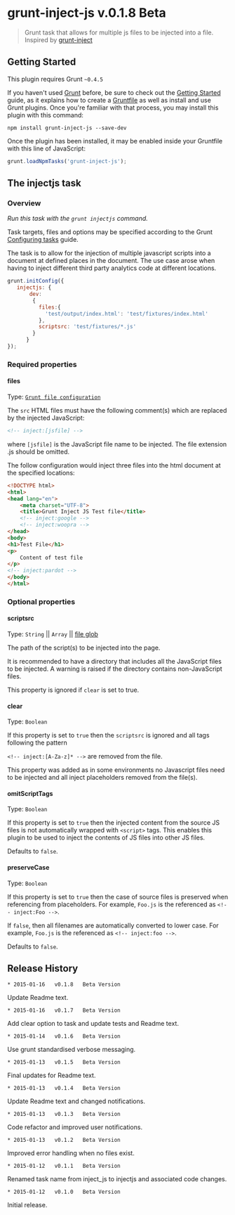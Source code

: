 # grunt-inject-js v.0.1.8 Beta

> Grunt task that allows for multiple js files to be injected into a file. Inspired by [grunt-inject](https://github.com/ChrisWren/grunt-inject)

## Getting Started
This plugin requires Grunt `~0.4.5`

If you haven't used [Grunt](http://gruntjs.com/) before, be sure to check out the [Getting Started](http://gruntjs.com/getting-started) guide, as it explains how to create a [Gruntfile](http://gruntjs.com/sample-gruntfile) as well as install and use Grunt plugins. Once you're familiar with that process, you may install this plugin with this command:

```shell
npm install grunt-inject-js --save-dev
```

Once the plugin has been installed, it may be enabled inside your Gruntfile with this line of JavaScript:

```js
grunt.loadNpmTasks('grunt-inject-js');
```

## The injectjs task

### Overview
_Run this task with the `grunt injectjs` command._

Task targets, files and options may be specified according to the Grunt [Configuring tasks](http://gruntjs.com/configuring-tasks) guide.

The task is to allow for the injection of multiple javascript scripts into a document at defined places in the document. The use case arose when having to inject different third party
analytics code at different locations.


```js
grunt.initConfig({
   injectjs: {
       dev:
        {
          files:{
            'test/output/index.html': 'test/fixtures/index.html'
          },
          scriptsrc: 'test/fixtures/*.js'
        }
      }
});
```

### Required properties

#### files
Type: [`Grunt file configuration`](http://gruntjs.com/configuring-tasks#files)

The `src` HTML files must have the following comment(s) which are replaced by the injected JavaScript:

```html
<!-- inject:[jsfile] -->
```

where ```[jsfile]``` is the JavaScript file name to be injected. The file extension .js should be omitted.

The follow configuration would inject three files into the html document at the specified locations:
```html
<!DOCTYPE html>
<html>
<head lang="en">
    <meta charset="UTF-8">
    <title>Grunt Inject JS Test file</title>
    <!-- inject:google -->
    <!-- inject:woopra -->
</head>
<body>
<h1>Test File</h1>
<p>
    Content of test file
</p>
<!-- inject:pardot -->
</body>
</html>
```

### Optional properties

#### scriptsrc
Type: `String` || `Array` || [file glob](http://gruntjs.com/configuring-tasks#globbing-patterns)

The path of the script(s) to be injected into the page.

It is recommended to have a directory that includes all the JavaScript files to be injected.
A warning is raised if the directory contains non-JavaScript files.

This property is ignored if `clear` is set to true.

#### clear
Type: `Boolean`

If this property is set to `true` then the `scriptsrc` is ignored and all tags following the pattern

`<!-- inject:[A-Za-z]* -->` are removed from the file.

This property was added as in some environments no Javascript files need to be injected and all inject placeholders removed from the file(s).

#### omitScriptTags
Type: `Boolean`

If this property is set to `true` then the injected content from the source JS files is not automatically wrapped with `<script>` tags.
This enables this plugin to be used to inject the contents of JS files into other JS files.

Defaults to `false`.

#### preserveCase
Type: `Boolean`

If this property is set to `true` then the case of source files is preserved when referencing from placeholders. For example, `Foo.js` is the referenced as  `<!-- inject:Foo -->`.

If `false`, then all filenames are automatically converted to lower case. For example, `Foo.js` is the referenced as  `<!-- inject:foo -->`.

Defaults to `false`.

## Release History

    * 2015-01-16   v0.1.8   Beta Version
<p>Update  Readme text.</p>

    * 2015-01-16   v0.1.7   Beta Version
<p>Add clear option to task and update tests and Readme text.</p>

    * 2015-01-14   v0.1.6   Beta Version
<p>Use grunt standardised verbose messaging.</p>

    * 2015-01-13   v0.1.5   Beta Version
<p>Final updates for Readme text.</p>

    * 2015-01-13   v0.1.4   Beta Version
<p>Update Readme text and changed notifications.</p>

    * 2015-01-13   v0.1.3   Beta Version
<p>Code refactor and improved user notifications.</p>

    * 2015-01-13   v0.1.2   Beta Version
<p>Improved error handling when no files exist.</p>

    * 2015-01-12   v0.1.1   Beta Version
<p>Renamed task name from inject_js to injectjs and associated code changes.</p>

    * 2015-01-12   v0.1.0   Beta Version
<p>Initial release.</p>